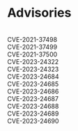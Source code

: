 # Advisories
<br/>CVE-2021-37498
<br/>CVE-2021-37499
<br/>CVE-2021-37500
<br/>CVE-2023-24322
<br/>CVE-2023-24323
<br/>CVE-2023-24684
<br/>CVE-2023-24685
<br/>CVE-2023-24686
<br/>CVE-2023-24687
<br/>CVE-2023-24688
<br/>CVE-2023-24689
<br/>CVE-2023-24690
